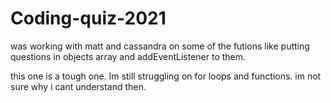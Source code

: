 # Coding-quiz-2021

was working with matt and cassandra on some of the futions like 
putting questions in objects array and addEventListener to them.

this one is a tough one. Im still struggling on for loops and functions. im not sure why i cant understand then.